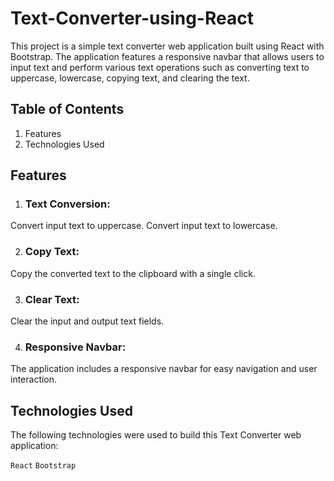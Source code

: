 # Text-Converter-using-React
This project is a simple text converter web application built using React with Bootstrap. The application features a responsive navbar that allows users to input text and perform various text operations such as converting text to uppercase, lowercase, copying text, and clearing the text.

## Table of Contents
1. Features
2. Technologies Used

## Features

1. ### Text Conversion:
Convert input text to uppercase.
Convert input text to lowercase.

2. ### Copy Text:
Copy the converted text to the clipboard with a single click.

3. ### Clear Text:
Clear the input and output text fields.

4. ### Responsive Navbar:
The application includes a responsive navbar for easy navigation and user interaction.

## Technologies Used
The following technologies were used to build this Text Converter web application:

`React`
`Bootstrap`
